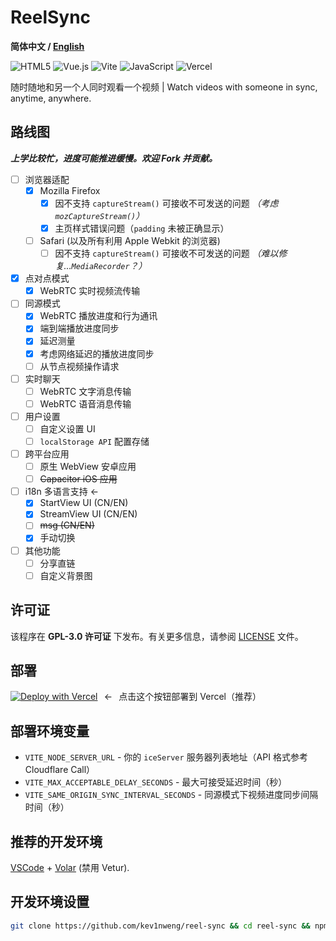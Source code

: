 # ReelSync

**简体中文 / [English](README.en.md)**

![HTML5](https://img.shields.io/badge/html5-%23E34F26.svg?style=for-the-badge&logo=html5&logoColor=white)
![Vue.js](https://img.shields.io/badge/vuejs-%2335495e.svg?style=for-the-badge&logo=vuedotjs&logoColor=%234FC08D)
![Vite](https://img.shields.io/badge/vite-%23646CFF.svg?style=for-the-badge&logo=vite&logoColor=white)
![JavaScript](https://img.shields.io/badge/javascript-%23323330.svg?style=for-the-badge&logo=javascript&logoColor=%23F7DF1E)
![Vercel](https://img.shields.io/badge/vercel-%23000000.svg?style=for-the-badge&logo=vercel&logoColor=white)

随时随地和另一个人同时观看一个视频 | Watch videos with someone in sync, anytime, anywhere.

## 路线图

***上学比较忙，进度可能推进缓慢。欢迎 Fork 并贡献。***

- [ ] 浏览器适配
  - [x] Mozilla Firefox
    - [x] 因不支持 `captureStream()` 可接收不可发送的问题 *（考虑 `mozCaptureStream()`）*
    - [x] 主页样式错误问题（`padding` 未被正确显示）
  - [ ] Safari (以及所有利用 Apple Webkit 的浏览器)
    - [ ] 因不支持 `captureStream()` 可接收不可发送的问题 *（难以修复...`MediaRecorder`？）*

- [x] 点对点模式
  - [x] WebRTC 实时视频流传输

- [ ] 同源模式
  - [x] WebRTC 播放进度和行为通讯
  - [x] 端到端播放进度同步
  - [x] 延迟测量
  - [x] 考虑网络延迟的播放进度同步
  - [ ] 从节点视频操作请求

- [ ] 实时聊天
  - [ ] WebRTC 文字消息传输
  - [ ] WebRTC 语音消息传输

- [ ] 用户设置
  - [ ] 自定义设置 UI
  - [ ] `localStorage API` 配置存储

- [ ] 跨平台应用
  - [ ] 原生 WebView 安卓应用
  - [ ] ~~Capacitor iOS 应用~~

- [ ] i18n 多语言支持 ←
  - [x] StartView UI (CN/EN)
  - [x] StreamView UI (CN/EN)
  - [ ] ~~msg (CN/EN)~~
  - [x] 手动切换

- [ ] 其他功能
  - [ ] 分享直链
  - [ ] 自定义背景图

## 许可证

该程序在 **GPL-3.0 许可证** 下发布。有关更多信息，请参阅 [LICENSE](LICENSE) 文件。

## 部署

[![Deploy with Vercel](https://vercel.com/button)](https://vercel.com/new/clone?repository-url=https://github.com/kev1nweng/reel-sync&env=VITE_NODE_SERVER_URL&env=VITE_MAX_ACCEPTABLE_DELAY_SECONDS&project-name=reel-sync&repository-name=reel-sync)⠀←⠀点击这个按钮部署到 Vercel（推荐）

## 部署环境变量

- `VITE_NODE_SERVER_URL` - 你的 `iceServer` 服务器列表地址（API 格式参考 Cloudflare Call）
- `VITE_MAX_ACCEPTABLE_DELAY_SECONDS` - 最大可接受延迟时间（秒）
- `VITE_SAME_ORIGIN_SYNC_INTERVAL_SECONDS` - 同源模式下视频进度同步间隔时间（秒）

## 推荐的开发环境

[VSCode](https://code.visualstudio.com/) + [Volar](https://marketplace.visualstudio.com/items?itemName=Vue.volar) (禁用 Vetur).

## 开发环境设置

```bash
git clone https://github.com/kev1nweng/reel-sync && cd reel-sync && npm i
```
